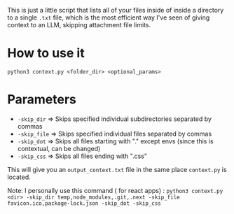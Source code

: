 This is just a little script that lists all of your files inside of inside a directory to a single ```.txt``` file, which is the most efficient way I've seen of giving context to an LLM, skipping attachment file limits.

# How to use it
```
python3 context.py <folder_dir> <optional_params>
```

# Parameters
- ```-skip_dir```  => Skips specified individual subdirectories separated by commas
- ```-skip_file``` => Skips specified individual files separated by commas
- ```-skip_dot```  => Skips all files starting with "." except envs (since this is contextual, can be changed)
- ```-skip_css```  => Skips all files ending with ".css"

This will give you an ```output_context.txt``` file in the same place ```context.py``` is located.

Note: I personally use this command ( for react apps) :
```python3 context.py <dir> -skip_dir temp,node_modules,.git,.next -skip_file favicon.ico,package-lock.json -skip_dot -skip_css```
